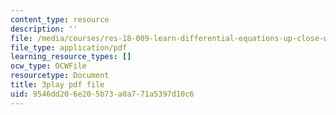 ```yaml
---
content_type: resource
description: ''
file: /media/courses/res-18-009-learn-differential-equations-up-close-with-gilbert-strang-and-cleve-moler-fall-2015/9546dd206e205b73a0a771a5397d10c6_x0Ap2kDsGRQ.pdf
file_type: application/pdf
learning_resource_types: []
ocw_type: OCWFile
resourcetype: Document
title: 3play pdf file
uid: 9546dd20-6e20-5b73-a0a7-71a5397d10c6
---
```

